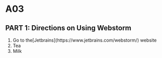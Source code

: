 # A03
<h2>PART 1: Directions on Using Webstorm</h2>
<ol>
  <li>Go to the[Jetbrains](https://www.jetbrains.com/webstorm/) website</li>
  <li>Tea</li>
  <li>Milk</li>
</ol>

[1]: https://stackoverflow.com/users/214446/mb21
[2]: https://github.com/hadley/testthat
[3]: http://r-pkgs.had.co.nz/tests.html
